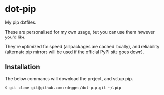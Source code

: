 # dot-pip

My pip dotfiles.

These are personalized for my own usage, but you can use them however you'd
like.

They're optimized for speed (all packages are cached locally), and reliability
(alternate pip mirrors will be used if the official PyPI site goes down).


## Installation

The below commands will download the project, and setup pip.

``` bash
$ git clone git@github.com:rdegges/dot-pip.git ~/.pip
```
